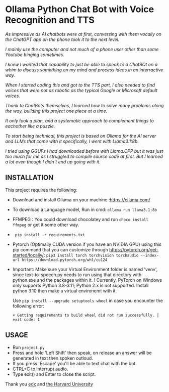 # Ollama Python Chat Bot with Voice Recognition and TTS

*As impressive as AI chatbots were at first, conversing with them vocally on the ChatGPT app on the phone took it to the next level.*

*I mainly use the computer and not much of a phone user other than some Youtube binging sometimes.*

*I knew I wanted that capability to just be able to speak to a ChatBOt on a whim to discuss something on my mind and process ideas in an interractive way.*

*When I started coding this and got to the TTS part, I also needed to find voices that were not as robotic as the typical Google or Microsoft default voices.*

*Thank to ChatBots themselves, I learned how to solve many problems along the way, building this project one piece at a time.*

*It only took a plan, and a systematic approach to complement things to eachother like a puzzle.*

*To start being technical, this project is based on Ollama for the AI server and LLMs that come with it specifically, I went with Llama3.1:8b.*

*I tried using GGUFs I had downloaded before with Llama.CPP but it was just too much for me as I struggled to compile source code at first. But I learned a lot even though I didn't end up going with it.*

## INSTALLATION

This project requires the following:

- Download and install Ollama on your machine :https://ollama.com/
- To download a Language model, Run in cmd: `ollama run llama3.1:8b`
- FFMPEG : You could download chocolatey and run `choco install ffmpeg` or get it some other way.
-  ` pip install -r requirements.txt`
- Pytorch (Optimally CUDA version if you have an NVIDIA GPU) using this pip command that you can customize through https://pytorch.org/get-started/locally/:
    `pip3 install torch torchvision torchaudio --index-url https://download.pytorch.org/whl/cu124`
- Important:
      Make sure your Virtual Environment folder is named 'venv', since text-to-speech.py needs to run using that directory with python.exe and the packages within it.
      ! Currently, PyTorch on Windows only supports Python 3.8-3.11; Python 2.x is not supported.
      Install python 3.10 then make a virtual environemt with it.
      
  Use `pip install --upgrade setuptools wheel` in case you encounter the following error:
  
  `× Getting requirements to build wheel did not run successfully.
  │ exit code: 1`

## USAGE

- Run `project.py`
- Press and hold 'Left Shift' then speak, on release an answer will be generated in text then spoken outloud.
- If you press 'Escape' you'll be able to text chat with the bot.
- CTRL+C to interrupt audio.
- Type exit() and Enter to close the script.

Thank you [edx](https://www.edx.org/cs50) and [the Harvard University](https://cs50.harvard.edu/)
